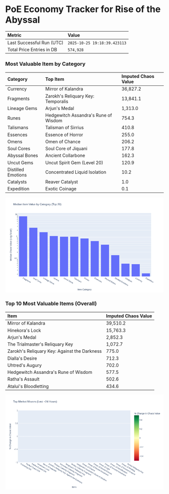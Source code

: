 # PoE Economy Tracker for Rise of the Abyssal

<!-- START_MAINTENANCE -->
| Metric | Value |
|:---|:---|
| Last Successful Run (UTC) | `2025-10-25 19:18:39.423113` |
| Total Price Entries in DB | `574,928` |

<!-- END_MAINTENANCE -->

<!-- START_DATAFRAME_DEBUG -->
<!-- END_DATAFRAME_DEBUG -->

<!-- START_CATEGORY_ANALYSIS -->
### Most Valuable Item by Category
| Category | Top Item | Imputed Chaos Value |
| :--- | :--- | :--- |
| Currency | Mirror of Kalandra | 36,827.2 |
| Fragments | Zarokh's Reliquary Key: Temporalis | 13,841.1 |
| Lineage Gems | Arjun's Medal | 1,313.0 |
| Runes | Hedgewitch Assandra's Rune of Wisdom | 754.3 |
| Talismans | Talisman of Sirrius | 410.8 |
| Essences | Essence of Horror | 255.0 |
| Omens | Omen of Chance | 206.2 |
| Soul Cores | Soul Core of Jiquani | 177.8 |
| Abyssal Bones | Ancient Collarbone | 162.3 |
| Uncut Gems | Uncut Spirit Gem (Level 20) | 120.9 |
| Distilled Emotions | Concentrated Liquid Isolation | 10.2 |
| Catalysts | Reaver Catalyst | 1.0 |
| Expedition | Exotic Coinage | 0.1 |


![Category Analysis Chart](charts/category_analysis.png)
<!-- END_ANALYSIS -->

<!-- START_ANALYSIS -->
### Top 10 Most Valuable Items (Overall)
| Item | Imputed Chaos Value |
| :--- | :--- |
| Mirror of Kalandra | 39,510.2 |
| Hinekora's Lock | 15,763.3 |
| Arjun's Medal | 2,852.3 |
| The Trialmaster's Reliquary Key | 1,072.7 |
| Zarokh's Reliquary Key: Against the Darkness | 775.0 |
| Dialla's Desire | 712.3 |
| Uhtred's Augury | 702.0 |
| Hedgewitch Assandra's Rune of Wisdom | 577.5 |
| Ratha's Assault | 502.6 |
| Atalui's Bloodletting | 434.6 |


![Market Movers Chart](charts/market_movers.png)
<!-- END_ANALYSIS -->
